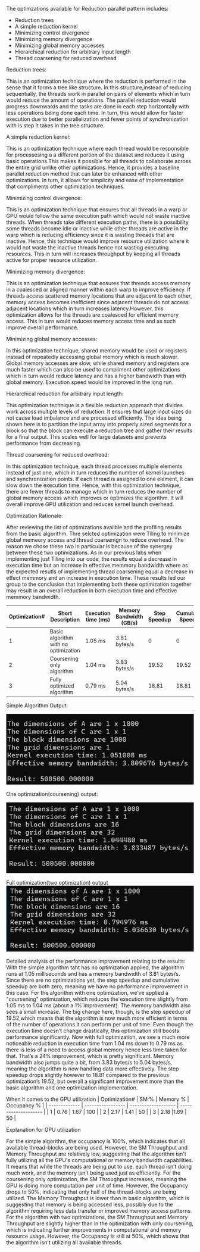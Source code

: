 The optimzations available for Reduction parallel pattern includes:
- Reduction trees
- A simple reduction kernel
- Minimizing control divergence
- Minimizing memory divergence
- Minimizing global memory accesses
- Hierarchical reduction for arbitrary input length
- Thread coarsening for reduced overhead


Reduction trees:

This is an optimization technique where the reduction is performed in the sense that it forms a tree like structure. In this structure,instead of reducing
sequentially, the threads work in parallel on pairs of elements which in turn would reduce the amount of operations. The parallel reduction would progress
downwards  and the tasks are done in each step horizontally with less operations being done each time. In turn, this would allow for faster execution due 
to better parallelization and fewer points of synchronization with is step it takes in the tree structure.

A simple reduction kernel:

This is an optimization technique where each thread would be responsible for processesing a a different portion of the dataset and reduces it using basic 
operations.This makes it possible for all threads to collaborate across the entire grid unlike other optimizations. Hence, it provides a baseline parallel 
reduction method that can later be enhanced with other optimizations. In turn, it allows for simplicity and ease of implementation that compliments other
optimization techniques.

Minimizing control divergence:

This is an optimization technique that ensures that all threads in a warp or GPU would follow the same execution path which would not waste inactive 
threads. When threads take different execution paths, there is a possibility some threads become idle or inactive  while other threads are active in the 
warp which is reducing efficiency since it is wasting threads that are inactive. Hence, this technique would improve resource utilization where it would
not waste the inactive threads hence not wasting executing resources. This in turn will increases throughput by keeping all threads active for proper 
resource utilization.

Minimizing memory divergence:

This is an optimization technique that ensures that threads access memory in a coalesced or aligned manner within each warp to improve efficiency.
If threads access scattered memory locations that are adjacent to each other, memory access becomes inefficient since adjacent threads do not access
adjacent locations which in turn increases latency.However, this optimization allows for the threads are coalesced for efficient memory access. This 
in turn would reduces memory access time and as such improve overall performance.

Minimizing global memory accesses:

In this optimization technique, shared memory would be used or registers instead of repeatedly accessing global memory which is much slower. Global memory 
accesses are slow, while shared memory and registers are much faster which can also be used to compliment other optimizations which in turn would 
reduce latency and has a higher bandwidth than with global memory. Execution speed would be improved in the long run.

Hierarchical reduction for arbitrary input length:

This optimization technique is a flexible reduction approach that divides work across multiple levels of reduction. It ensures that large input sizes do not 
cause load imbalance and are processed efficiently. The idea being shown here is to partition the input array into properly sized segments for a block so 
that the block can execute a reduction tree and gather their results for a final output. This scales well for large datasets and prevents performance from 
decreasing.

Thread coarsening for reduced overhead:

In this optimization technique, each thread processes multiple elements instead of just one, which in turn reduces the number of kernel launches and 
synchronization points. If each thread is assigned to one element, it can slow down the execution time. Hence, with this optimization technique, there 
are fewer threads to manage  which in turn reduces the number of global memory access which improves or optimizes the algorithm. It will overall
improve GPU utilization and reduces kernel launch overhead.

Optimization Rationale:

After reviewing the list of optimizations availble and the profiling results from the basic algorithm. Thre selcted optimization were Tiling to minimize global memeory access and thread coarsenign to reduce overhead. The reason we chose these two in particular is because of the synergey between these two optimizations. As in our previous labs when implementing just Tiling into our code, the results equal a decrease in execution time but an increase in effective memmory bandwidth where as the expected resutls of implementing thread coarsening equal a decrease in effect memmory and an increase in execution time. These results led our group to the conclusion that implementing both these optimization together may result in an overall reduction in both execution time and effective memmory bandwidth.


| Optimization# | Short Description | Execution time (ms) | Memory Bandwidth (GB/s) | Step Speedup | Cumulative Speedup |
| ------------- | ----------------- | ------------------- | ------------------------ | ------------ | ------------------- |
| 1             | Basic algorithm with no optimization    |1.05 ms                   | 3.81 bytes/s                      | 0          | 0                 |
| 2             | Coursening only algorithm               | 1.04 ms                  | 3.83 bytes/s                      | 19.52      | 19.52             |
| 3             | Fully optimized algorithm               | 0.79 ms                  | 5.04 bytes/s                      | 18.81      | 18.81             |




Simple Algorithm Output:

![image](https://github.com/meng3540/parallel-patterns-group-6-mikaeel-josh-hudson/blob/main/Optimizations/Tests/Profiling%20Results%20For%20Basic%20Algorithm/Simple%20Algorithm%20results.png)

One optimization(coursening) output:

![image](https://github.com/meng3540/parallel-patterns-group-6-mikaeel-josh-hudson/blob/main/Optimizations/Tests/Profiling%20Results%20For%20Thread%20Coarsening/Coursening%20Only%20results.png)

Full optimization(two optimization) output
![image](https://github.com/meng3540/parallel-patterns-group-6-mikaeel-josh-hudson/blob/main/Optimizations/Tests/Profiling%20Results%20For%20Tiling%20and%20Thread%20Coarsening/Fully%20optimized%20results.png)


Detailed analysis of the performance improvement relating to the results:
With the simple algorithm taht has no optimization applied, the algorithm runs at 1.05 milliseconds and has a memory bandwidth of 3.81 bytes/s. Since there are no optimizations yet, the step speedup and cumulative speedup are both zero, meaning we have no performance improvement in this case. For the algorithm with one optimization, we’ve applied a "coursening" optimization, which reduces the execution time slightly from 1.05 ms to 1.04 ms (about a 1% improvement). The memory bandwidth also sees a small increase. The big change here, though, is the step speedup of 19.52,which means that the algorithm is now much more efficient in terms of the number of operations it can perform per unit of time. Even though the execution time doesn’t change drastically, this optimization still boosts performance significantly. Now with full optimization, we see a much more noticeable reduction in execution time from 1.04 ms down to 0.79 ms as there is less of a need to access global memory hence less time taken for that. That’s a 24% improvement, which is pretty significant. Memory bandwidth also jumps quite a bit, from 3.83 bytes/s to 5.04 bytes/s, meaning the algorithm is now handling data more effectively. The step speedup drops slightly however to 18.81 compared to the previous optimization’s 19.52, but overall a significant improvement more than the basic algorithm and one optimization implementation.

When it comes to the GPU utilization
| Optimization# | SM %              | Memory %            | Occupancy %          | 
| ------------- | ----------------- | ------------------- | -------------------- |
| 1             |  0.76             | 1.67                | 100                  |
| 2             | 2.17              | 1.41                | 50                   | 
| 3             |  2.18             |1.69                 | 50                   |


Explanation for GPU utilization

For the simple algorithm, the occupancy is 100%, which indicates that all available thread-blocks are being used. However, the SM Throughput and Memory Throughput are relatively low, suggesting that the algorithm isn't fully utilizing all the GPU's computational or memory bandwidth capabilities. It means that while the threads are being put to use, each thread isn’t doing much work, and the memory isn't being used just as efficiently.
For the coursening only optimization, the SM Throughput increases, meaning the GPU is doing more computation per unit of time. However, the Occupancy drops to 50%, indicating that only half of the thread-blocks are being utilized. The Memory Throughput is lower than in basic algorithm, which is suggesting that memory is being accessed less, possibly due to the algorithm requiring less data transfer or improved memory access patterns.
For the algorithm with two optimizations, the SM Throughput and Memory Throughput are slightly higher than in the optimization with only coursening, which is indicating further improvements in computational and memory resource usage. However, the Occupancy is still at 50%, which shows that the algorithm isn't utilizing all available threads.
